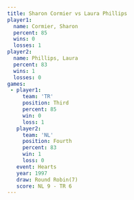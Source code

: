 ```yaml
---
title: Sharon Cormier vs Laura Phillips
player1:               
  name: Cormier, Sharon
  percent: 85          
  wins: 0              
  losses: 1            
player2:               
  name: Phillips, Laura
  percent: 83          
  wins: 1              
  losses: 0            
games:
 - player1:         
     team: 'TR'     
     position: Third
     percent: 85    
     win: 0         
     loss: 1        
   player2:          
     team: 'NL'      
     position: Fourth
     percent: 83     
     win: 1          
     loss: 0         
   event: Hearts       
   year: 1997          
   draw: Round Robin(7)
   score: NL 9 - TR 6  
---
```

